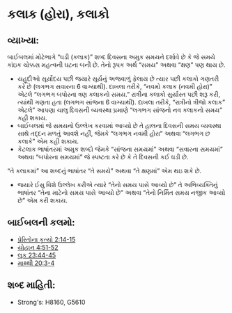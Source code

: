 # કલાક (હોરા), કલાકો 

## વ્યાખ્યા: 

બાઈબલમાં મોટેભાગે “ઘડી (કલાક)” શબ્દ દિવસના અમુક સમયને દર્શાવે છે કે જે સમયે કાંઇક ચોક્કસ મહત્વની ઘટના બની છે. તેનો રૂપક અર્થ “સમય” અથવા “ક્ષણ” પણ થાય છે.

* યહૂદીઓ સૂર્યોદય પછી જયારે સૂર્યનું અજવાળું ફેલાય છે ત્યાર પછી કલાકો ગણતરી કરે છે (લગભગ સવારના 6 વાગ્યાથી). દાખલા તરીકે, “નવમો કલાક (નવમી હોરા)” એટલે “લગભગ બપોરના ત્રણ કલાકનો સમય.” રાત્રીના કલાકો સુર્યાસ્ત પછી શરૂ કરી, ત્યાંથી ગણતા હતા (લગભગ સાંજના 6 વાગ્યાથી). દાખલા તરીકે, “રાત્રીનો ત્રીજો કલાક” એટલે” આપણા ચાલુ દિવસની વ્યવસ્થા પ્રમાણે “લગભગ સાંજનો નવ કલાકનો સમય” કહી શકાય.
* બાઈબલમાં જે સમયનો ઉલ્લેખ કરવામાં આવ્યો છે તે હાલના દિવસની સમય વ્યવસ્થા સાથે તદ્દન મળતું આવશે નહીં, જેમકે “લગભગ નવમી હોરા” અથવા “લગભગ છ કલાકે” એમ કહી શકાય.
* કેટલાક ભાષાંતરમાં અમુક શબ્દો જેમકે “સાંજના સમયમાં” અથવા “સવારના સમયમાં” અથવા “બપોરના સમયમાં” જે સ્પષ્ટતા કરે છે કે તે દિવસની કઈ ઘડી છે.

“તે કલાકમાં” આ શબ્દનું ભાષાંતર “તે સમયે” અથવા “તે ક્ષણમાં” એમ થઇ શકે છે.

* જયારે ઈસુ વિશે ઉલ્લેખ કરીએ ત્યારે “તેનો સમય પાસે આવ્યો છે” તે અભિવ્યક્તિનું ભાષાંતર “તેના માટેનો સમય પાસે આવ્યો છે” અથવા “તેનો નિર્મિત સમય નજીક આવ્યો છે” એમ કરી શકાય.

## બાઈબલની કલમો: 

* [પ્રેરિતોના કૃત્યો  2:14-15](rc://gu/tn/help/act/02/14)
* [યોહાન 4:51-52](rc://gu/tn/help/jhn/04/51)
* [લૂક 23:44-45](rc://gu/tn/help/luk/23/44)
* [માથ્થી 20:3-4](rc://gu/tn/help/mat/20/03)

## શબ્દ માહિતી: 

* Strong's: H8160, G5610
